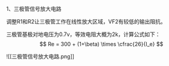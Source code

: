 1、三极管信号放大电路

调整R1和R2让三极管工作在线性放大区域，VF2有较低的输出阻抗。

三极管基极对地电压为0.7v，等效电阻大概为2k，计算公式如下：
$$
Re = 300 + (1+\beta) \times \cfrac{26}{I_e}
$$

![[三极管信号放大电路.png]]